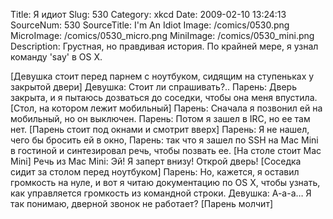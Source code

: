 Title: Я идиот 
Slug: 530 
Category: xkcd 
Date: 2009-02-10 13:24:13 
SourceNum: 530 
SourceTitle: I'm An Idiot 
Image: /comics/0530.png 
MicroImage: /comics/0530_micro.png 
MiniImage: /comics/0530_mini.png 
Description: Грустная, но правдивая история. По крайней мере, я узнал команду 'say' в OS X. 

[Девушка стоит перед парнем с ноутбуком, сидящим на ступеньках у закрытой двери]
Девушка: Стоит ли спрашивать?..
Парень: Дверь закрыта, и я пытаюсь дозваться до соседки, чтобы она меня впустила.
[Стол, на котором лежит мобильный]
Парень: Сначала я позвонил ей на мобильный, но он выключен.
Парень: Потом я зашел в IRC, но ее там нет.
[Парень стоит под окнами и смотрит вверх]
Парень: Я не нашел, чего бы бросить ей в окно,
Парень: так что я зашел по SSH на Mac Mini в гостиной и синтезировал речь, чтобы позвать ее.
[На столе стоит Mac Mini]
Речь из Mac Mini: Эй! Я заперт внизу! Открой дверь!
[Соседка сидит за столом перед ноутбуком]
Парень: Но, кажется, я оставил громкость на нуле, и вот я читаю документацию по OS X, чтобы узнать, как управляется громкость из командной строки.
Девушка: А-а-а… Я так понимаю, дверной звонок не работает?
[Парень молчит]